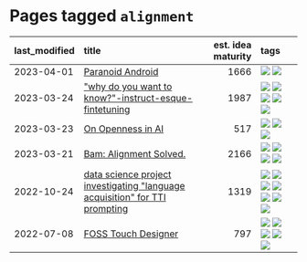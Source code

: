 # Pages tagged `alignment`

|last_modified|title|est. idea maturity|tags
|:---|:---|---:|:---|
|2023-04-01|[Paranoid Android](../paranoid-android.md)|1666|[![](https://img.shields.io/badge/tag-alignment-77a0)](../tags/alignment.md) [![](https://img.shields.io/badge/tag-experimental-fda5ff)](../tags/experimental.md)|
|2023-03-24|["why do you want to know?"-instruct-esque-fintetuning](../whydoyouwantoknow.md)|1987|[![](https://img.shields.io/badge/tag-aiethics-3c7f53)](../tags/aiethics.md) [![](https://img.shields.io/badge/tag-alignment-77a0)](../tags/alignment.md) [![](https://img.shields.io/badge/tag-dialogue-22d494)](../tags/dialogue.md) [![](https://img.shields.io/badge/tag-models-90446b)](../tags/models.md) [![](https://img.shields.io/badge/tag-wip-4bcfd8)](../tags/wip.md)|
|2023-03-23|[On Openness in AI](../on_openness_in_ai.md)|517|[![](https://img.shields.io/badge/tag-alignment-77a0)](../tags/alignment.md) [![](https://img.shields.io/badge/tag-publication-4d35f9)](../tags/publication.md) [![](https://img.shields.io/badge/tag-publicgood-5d9a82)](../tags/publicgood.md)|
|2023-03-21|[Bam: Alignment Solved.](../ezmode_alignment.md)|2166|[![](https://img.shields.io/badge/tag-alignment-77a0)](../tags/alignment.md) [![](https://img.shields.io/badge/tag-dataset-eac1b9)](../tags/dataset.md) [![](https://img.shields.io/badge/tag-experimental-fda5ff)](../tags/experimental.md) [![](https://img.shields.io/badge/tag-meta-112e27)](../tags/meta.md)|
|2022-10-24|[data science project investigating "language acquisition" for TTI prompting](../tti_language_aqcuisition.md)|1319|[![](https://img.shields.io/badge/tag-alignment-77a0)](../tags/alignment.md) [![](https://img.shields.io/badge/tag-dataset-eac1b9)](../tags/dataset.md) [![](https://img.shields.io/badge/tag-experimental-fda5ff)](../tags/experimental.md) [![](https://img.shields.io/badge/tag-prompting-834fc2)](../tags/prompting.md) [![](https://img.shields.io/badge/tag-publication-4d35f9)](../tags/publication.md) [![](https://img.shields.io/badge/tag-publicgood-5d9a82)](../tags/publicgood.md) [![](https://img.shields.io/badge/tag-stability-ebbec3)](../tags/stability.md)|
|2022-07-08|[FOSS Touch Designer](../FOSS_touch_designer.md)|797|[![](https://img.shields.io/badge/tag-alignment-77a0)](../tags/alignment.md) [![](https://img.shields.io/badge/tag-animation-6a156e)](../tags/animation.md) [![](https://img.shields.io/badge/tag-publicgood-5d9a82)](../tags/publicgood.md) [![](https://img.shields.io/badge/tag-tooling-96f021)](../tags/tooling.md) [![](https://img.shields.io/badge/tag-wip-4bcfd8)](../tags/wip.md)|